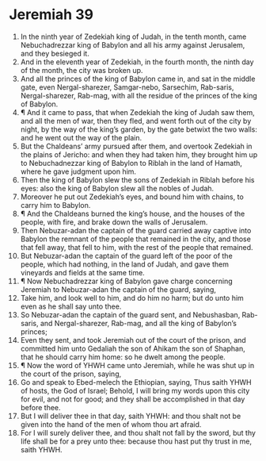 ﻿# Jeremiah 39
1. In the ninth year of Zedekiah king of Judah, in the tenth month, came Nebuchadrezzar king of Babylon and all his army against Jerusalem, and they besieged it. 
2. And in the eleventh year of Zedekiah, in the fourth month, the ninth day of the month, the city was broken up. 
3. And all the princes of the king of Babylon came in, and sat in the middle gate, even Nergal-sharezer, Samgar-nebo, Sarsechim, Rab-saris, Nergal-sharezer, Rab-mag, with all the residue of the princes of the king of Babylon. 
4. ¶ And it came to pass, that when Zedekiah the king of Judah saw them, and all the men of war, then they fled, and went forth out of the city by night, by the way of the king’s garden, by the gate betwixt the two walls: and he went out the way of the plain. 
5. But the Chaldeans’ army pursued after them, and overtook Zedekiah in the plains of Jericho: and when they had taken him, they brought him up to Nebuchadnezzar king of Babylon to Riblah in the land of Hamath, where he gave judgment upon him. 
6. Then the king of Babylon slew the sons of Zedekiah in Riblah before his eyes: also the king of Babylon slew all the nobles of Judah. 
7. Moreover he put out Zedekiah’s eyes, and bound him with chains, to carry him to Babylon. 
8. ¶ And the Chaldeans burned the king’s house, and the houses of the people, with fire, and brake down the walls of Jerusalem. 
9. Then Nebuzar-adan the captain of the guard carried away captive into Babylon the remnant of the people that remained in the city, and those that fell away, that fell to him, with the rest of the people that remained. 
10. But Nebuzar-adan the captain of the guard left of the poor of the people, which had nothing, in the land of Judah, and gave them vineyards and fields at the same time. 
11. ¶ Now Nebuchadrezzar king of Babylon gave charge concerning Jeremiah to Nebuzar-adan the captain of the guard, saying, 
12. Take him, and look well to him, and do him no harm; but do unto him even as he shall say unto thee. 
13. So Nebuzar-adan the captain of the guard sent, and Nebushasban, Rab-saris, and Nergal-sharezer, Rab-mag, and all the king of Babylon’s princes; 
14. Even they sent, and took Jeremiah out of the court of the prison, and committed him unto Gedaliah the son of Ahikam the son of Shaphan, that he should carry him home: so he dwelt among the people. 
15. ¶ Now the word of YHWH came unto Jeremiah, while he was shut up in the court of the prison, saying, 
16. Go and speak to Ebed-melech the Ethiopian, saying, Thus saith YHWH of hosts, the God of Israel; Behold, I will bring my words upon this city for evil, and not for good; and they shall be accomplished in that day before thee. 
17. But I will deliver thee in that day, saith YHWH: and thou shalt not be given into the hand of the men of whom thou art afraid. 
18. For I will surely deliver thee, and thou shalt not fall by the sword, but thy life shall be for a prey unto thee: because thou hast put thy trust in me, saith YHWH. 
